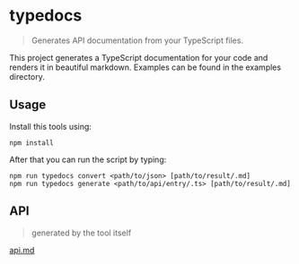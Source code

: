 # typedocs

> Generates API documentation from your TypeScript files.

This project generates a TypeScript documentation for your code and renders it in beautiful markdown.
Examples can be found in the examples directory.

## Usage

Install this tools using:

```
npm install
```

After that you can run the script by typing:

```
npm run typedocs convert <path/to/json> [path/to/result/.md]
npm run typedocs generate <path/to/api/entry/.ts> [path/to/result/.md]
```

## API

> generated by the tool itself

[api.md](docs/api.md)
